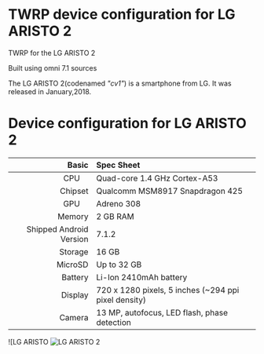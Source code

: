 # TWRP device configuration for LG ARISTO 2
TWRP for the LG ARISTO 2

Built using omni 7.1 sources



The LG ARISTO 2(codenamed _"cv1"_) is a smartphone from LG.
It was released in January,2018.

Device configuration for LG ARISTO 2
========================================

Basic   | Spec Sheet
-------:|:-------------------------
CPU     | Quad-core 1.4 GHz Cortex-A53
Chipset | Qualcomm MSM8917 Snapdragon 425
GPU     | Adreno 308
Memory  | 2 GB RAM
Shipped Android Version | 7.1.2
Storage | 16 GB
MicroSD | Up to 32 GB
Battery | Li-Ion 2410mAh battery
Display | 720 x 1280 pixels, 5 inches (~294 ppi pixel density)
Camera  | 13 MP, autofocus, LED flash, phase detection 


![LG ARISTO 
![LG ARISTO 2](https://cdn2.gsmarena.com/vv/pics/lg/lg-aristo2.jpg)
 

